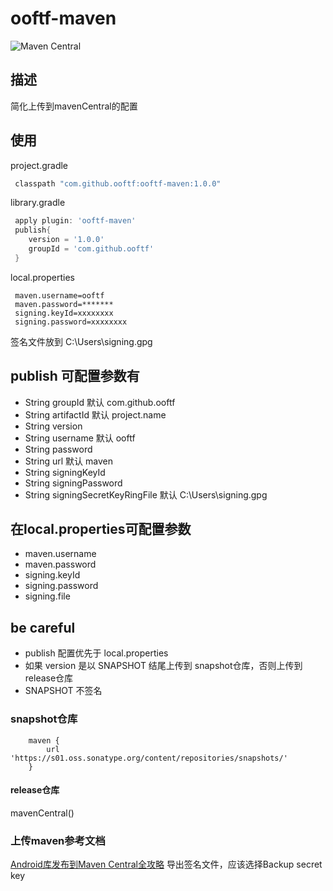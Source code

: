 # ooftf-maven
![Maven Central](https://img.shields.io/maven-central/v/com.github.ooftf/ooftf-maven)
## 描述
简化上传到mavenCentral的配置
## 使用
project.gradle
```groovy
 classpath "com.github.ooftf:ooftf-maven:1.0.0"
```
library.gradle
```groovy
 apply plugin: 'ooftf-maven'
 publish{
    version = '1.0.0'
    groupId = 'com.github.ooftf'
 }

```
 local.properties
```
 maven.username=ooftf
 maven.password=*******
 signing.keyId=xxxxxxxx
 signing.password=xxxxxxxx
```
签名文件放到 C:\Users\signing.gpg
##  publish 可配置参数有
* String groupId   默认 com.github.ooftf
* String artifactId 默认 project.name
* String version
* String username  默认 ooftf
* String password
* String url  默认 maven
* String signingKeyId
* String signingPassword
* String signingSecretKeyRingFile 默认 C:\Users\signing.gpg

## 在local.properties可配置参数
* maven.username
* maven.password
* signing.keyId
* signing.password
* signing.file
## be careful
* publish 配置优先于 local.properties
* 如果 version 是以 SNAPSHOT 结尾上传到 snapshot仓库，否则上传到release仓库
* SNAPSHOT 不签名
### snapshot仓库
        maven {
            url 'https://s01.oss.sonatype.org/content/repositories/snapshots/'
        }
#### release仓库
mavenCentral()

### 上传maven参考文档
[Android库发布到Maven Central全攻略](https://xiaozhuanlan.com/topic/6174835029) 导出签名文件，应该选择Backup secret key

